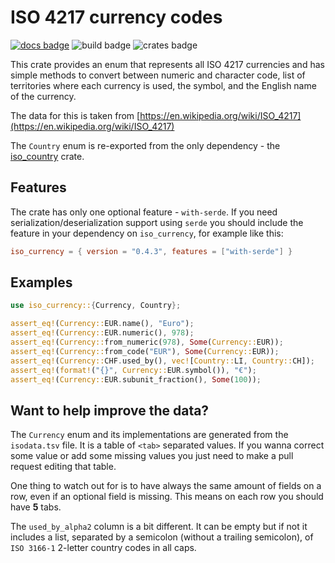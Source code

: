 # ISO 4217 currency codes

[![docs badge](https://docs.rs/iso_currency/badge.svg)](https://docs.rs/iso_currency)
![build badge](https://github.com/zbrox/iso_currency/workflows/Build/badge.svg)
![crates badge](https://img.shields.io/crates/v/iso_currency.svg)

This crate provides an enum that represents all ISO 4217 currencies and
has simple methods to convert between numeric and character code, list of
territories where each currency is used, the symbol, and the English name of the currency.

The data for this is taken from
[https://en.wikipedia.org/wiki/ISO_4217](https://en.wikipedia.org/wiki/ISO_4217)

The `Country` enum is re-exported from the only dependency - the [iso_country](https://crates.io/crates/iso_country) crate.

## Features

The crate has only one optional feature - `with-serde`. If you need serialization/deserialization support using `serde` you should include the feature in your dependency on `iso_currency`, for example like this:

```toml
iso_currency = { version = "0.4.3", features = ["with-serde"] }
```

## Examples

```rust
use iso_currency::{Currency, Country};

assert_eq!(Currency::EUR.name(), "Euro");
assert_eq!(Currency::EUR.numeric(), 978);
assert_eq!(Currency::from_numeric(978), Some(Currency::EUR));
assert_eq!(Currency::from_code("EUR"), Some(Currency::EUR));
assert_eq!(Currency::CHF.used_by(), vec![Country::LI, Country::CH]);
assert_eq!(format!("{}", Currency::EUR.symbol()), "€");
assert_eq!(Currency::EUR.subunit_fraction(), Some(100));
```

## Want to help improve the data?

The `Currency` enum and its implementations are generated from the `isodata.tsv` file. It is a table of `<tab>` separated values. If you wanna correct some value or add some missing values you just need to make a pull request editing that table.

One thing to watch out for is to have always the same amount of fields on a row, even if an optional field is missing. This means on each row you should have **5** tabs.

The `used_by_alpha2` column is a bit different. It can be empty but if not it includes a list, separated by a semicolon (without a trailing semicolon), of `ISO 3166-1` 2-letter country codes in all caps.
